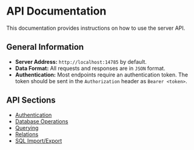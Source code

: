 # API Documentation

This documentation provides instructions on how to use the server API.

## General Information

- **Server Address:** `http://localhost:14785` by default.
- **Data Format:** All requests and responses are in `JSON` format.
- **Authentication:** Most endpoints require an authentication token. The token should be sent in the `Authorization` header as `Bearer <token>`.

## API Sections

- [Authentication](./auth.md)
- [Database Operations](./db.md)
- [Querying](./query.md)
- [Relations](./relations.md)
- [SQL Import/Export](./sql.md)
